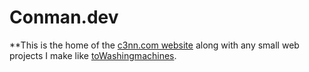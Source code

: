 # Conman.dev
**This is the home of the [c3nn.com website](https://c3nn.com) along with any small web projects I make like [toWashingmachines](https://c3nn.com/toWashingmachines).
